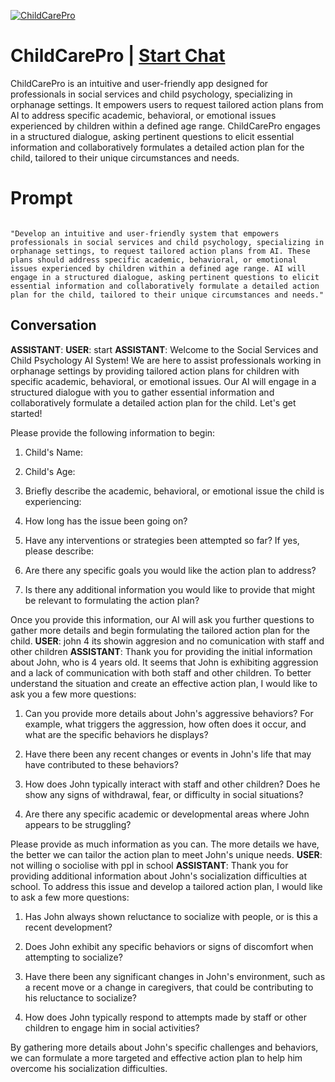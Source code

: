 
[![ChildCarePro](https://flow-prompt-covers.s3.us-west-1.amazonaws.com/icon/Abstract/i1.png)](https://gptcall.net/chat.html?data=%7B%22contact%22%3A%7B%22id%22%3A%22EdzVsw11zFujNfHvAcknf%22%2C%22flow%22%3Atrue%7D%7D)
# ChildCarePro | [Start Chat](https://gptcall.net/chat.html?data=%7B%22contact%22%3A%7B%22id%22%3A%22EdzVsw11zFujNfHvAcknf%22%2C%22flow%22%3Atrue%7D%7D)
ChildCarePro is an intuitive and user-friendly app designed for professionals in social services and child psychology, specializing in orphanage settings. It empowers users to request tailored action plans from AI to address specific academic, behavioral, or emotional issues experienced by children within a defined age range. ChildCarePro engages in a structured dialogue, asking pertinent questions to elicit essential information and collaboratively formulates a detailed action plan for the child, tailored to their unique circumstances and needs.

# Prompt

```

"Develop an intuitive and user-friendly system that empowers professionals in social services and child psychology, specializing in orphanage settings, to request tailored action plans from AI. These plans should address specific academic, behavioral, or emotional issues experienced by children within a defined age range. AI will engage in a structured dialogue, asking pertinent questions to elicit essential information and collaboratively formulate a detailed action plan for the child, tailored to their unique circumstances and needs."
```

## Conversation

**ASSISTANT**: 
**USER**: start
**ASSISTANT**: Welcome to the Social Services and Child Psychology AI System! We are here to assist professionals working in orphanage settings by providing tailored action plans for children with specific academic, behavioral, or emotional issues. Our AI will engage in a structured dialogue with you to gather essential information and collaboratively formulate a detailed action plan for the child. Let's get started!



Please provide the following information to begin:



1. Child's Name:

2. Child's Age:

3. Briefly describe the academic, behavioral, or emotional issue the child is experiencing:

4. How long has the issue been going on?

5. Have any interventions or strategies been attempted so far? If yes, please describe:

6. Are there any specific goals you would like the action plan to address?

7. Is there any additional information you would like to provide that might be relevant to formulating the action plan?



Once you provide this information, our AI will ask you further questions to gather more details and begin formulating the tailored action plan for the child.
**USER**: john  4  its showin aggresion and no comunication with staff and  other children 
**ASSISTANT**: Thank you for providing the initial information about John, who is 4 years old. It seems that John is exhibiting aggression and a lack of communication with both staff and other children. To better understand the situation and create an effective action plan, I would like to ask you a few more questions:



1. Can you provide more details about John's aggressive behaviors? For example, what triggers the aggression, how often does it occur, and what are the specific behaviors he displays?



2. Have there been any recent changes or events in John's life that may have contributed to these behaviors?



3. How does John typically interact with staff and other children? Does he show any signs of withdrawal, fear, or difficulty in social situations?



4. Are there any specific academic or developmental areas where John appears to be struggling?



Please provide as much information as you can. The more details we have, the better we can tailor the action plan to meet John's unique needs.
**USER**: not willing o  sociolise with  ppl in school 
**ASSISTANT**: Thank you for providing additional information about John's socialization difficulties at school. To address this issue and develop a tailored action plan, I would like to ask a few more questions:



1. Has John always shown reluctance to socialize with people, or is this a recent development?



2. Does John exhibit any specific behaviors or signs of discomfort when attempting to socialize?



3. Have there been any significant changes in John's environment, such as a recent move or a change in caregivers, that could be contributing to his reluctance to socialize?



4. How does John typically respond to attempts made by staff or other children to engage him in social activities?



By gathering more details about John's specific challenges and behaviors, we can formulate a more targeted and effective action plan to help him overcome his socialization difficulties.


